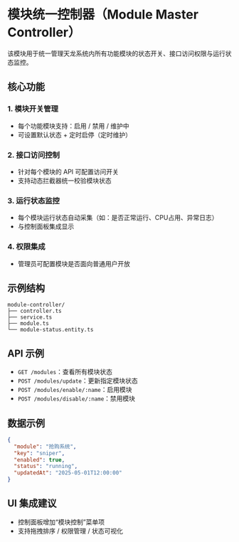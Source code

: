 
# 模块统一控制器（Module Master Controller）

该模块用于统一管理天龙系统内所有功能模块的状态开关、接口访问权限与运行状态监控。

## 核心功能

### 1. 模块开关管理
- 每个功能模块支持：启用 / 禁用 / 维护中
- 可设置默认状态 + 定时启停（定时维护）

### 2. 接口访问控制
- 针对每个模块的 API 可配置访问开关
- 支持动态拦截器统一校验模块状态

### 3. 运行状态监控
- 每个模块运行状态自动采集（如：是否正常运行、CPU占用、异常日志）
- 与控制面板集成显示

### 4. 权限集成
- 管理员可配置模块是否面向普通用户开放

## 示例结构

```
module-controller/
├── controller.ts
├── service.ts
├── module.ts
└── module-status.entity.ts
```

## API 示例

- `GET /modules`：查看所有模块状态
- `POST /modules/update`：更新指定模块状态
- `POST /modules/enable/:name`：启用模块
- `POST /modules/disable/:name`：禁用模块

## 数据示例

```json
{
  "module": "抢购系统",
  "key": "sniper",
  "enabled": true,
  "status": "running",
  "updatedAt": "2025-05-01T12:00:00"
}
```

## UI 集成建议
- 控制面板增加“模块控制”菜单项
- 支持拖拽排序 / 权限管理 / 状态可视化
